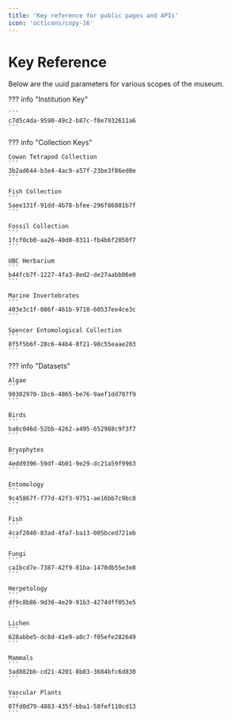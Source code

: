 ```yaml
---
title: 'Key reference for public pages and APIs'
icon: 'octicons/copy-16'
---
```


# Key Reference

Below are the uuid parameters for various scopes of the museum.

??? info "Institution Key"

    ```
    c7d5c4da-9590-49c2-b87c-f0e7932611a6
    ```

??? info "Collection Keys"

    Cowan Tetrapod Collection
    ```
    3b2ad644-b3e4-4ac9-a57f-23be3f86ed0e
    ```

    Fish Collection
    ```
    5aee131f-91dd-4b78-bfee-296f86801b7f
    ```

    Fossil Collection
    ```
    1fcf0cb0-aa26-40d0-8311-fb4b6f2050f7
    ```

    UBC Herbarium
    ```
    b44fcb7f-1227-4fa3-8ed2-de27aabb06e0
    ```

    Marine Invertebrates
    ```
    403e3c1f-086f-461b-9718-60537ee4ce3c
    ```

    Spencer Entomological Collection
    ```
    8f5f5b6f-28c6-44b4-8f21-98c55eaae203
    ```

??? info "Datasets" 

    Algae
    ```
    90302970-1bc6-4865-be76-9aef1dd707f9
    ```

    Birds
    ```
    ba0c046d-52bb-4262-a495-652988c9f3f7
    ```

    Bryophytes
    ```
    4edd9396-59df-4b01-9e29-dc21a59f9963
    ```

    Entomology
    ```
    9c45867f-f77d-42f3-9751-ae16bb7c9bc8
    ```

    Fish
    ```
    4caf2040-83ad-4fa7-ba13-005bced721eb
    ```

    Fungi
    ```
    ca1bcd7e-7387-42f9-81ba-1470db55e3e8
    ```

    Herpetology
    ```
    df9c8b86-9d36-4e29-91b3-4274dff053e5
    ```

    Lichen
    ```
    628abbe5-dc8d-41e9-a0c7-f05efe282649
    ```

    Mammals
    ```
    3ad882bb-cd21-4201-8b83-3684bfc6d830
    ```

    Vascular Plants
    ```
    07fd0d79-4883-435f-bba1-58fef110cd13
    ```